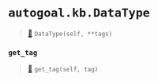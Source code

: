 # `autogoal.kb.DataType`

> [📝](https://github.com/autogal/autogoal/blob/master/autogoal/kb/_data.py#L216)
> `DataType(self, **tags)`

### `get_tag`

> [📝](https://github.com/autogoal/autogoal/blob/master/autogoal/kb/_data.py#L220)
> `get_tag(self, tag)`


